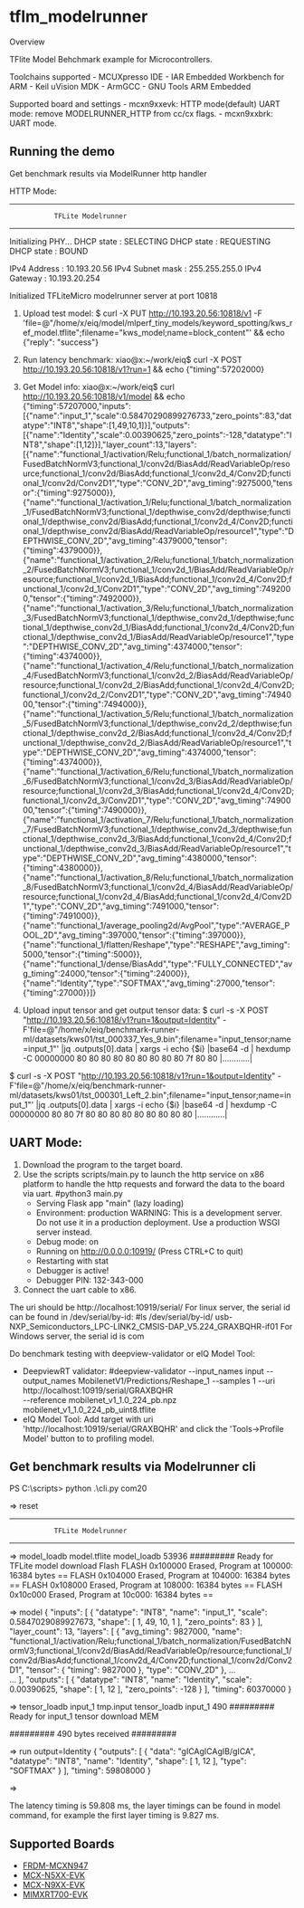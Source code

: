 # tflm_modelrunner

Overview

TFlite Model Behchmark example for Microcontrollers.

Toolchains supported
    - MCUXpresso IDE
    - IAR Embedded Workbench for ARM
    - Keil uVision MDK
    - ArmGCC - GNU Tools ARM Embedded

Supported board and settings
    - mcxn9xxevk:
      HTTP mode(default)
      UART mode: remove MODELRUNNER_HTTP from cc/cx flags.
    - mcxn9xxbrk:
      UART mode.
      

## Running the demo

Get benchmark results via ModelRunner http handler

HTTP Mode:
*************************************************
               TFLite Modelrunner
*************************************************
Initializing PHY...
 DHCP state       : SELECTING
 DHCP state       : REQUESTING
 DHCP state       : BOUND

 IPv4 Address     : 10.193.20.56
 IPv4 Subnet mask : 255.255.255.0
 IPv4 Gateway     : 10.193.20.254

Initialized TFLiteMicro modelrunner server at port 10818

1. Upload test model:
  $ curl -X PUT http://10.193.20.56:10818/v1 -F 'file=@"/home/x/eiq/model/mlperf_tiny_models/keyword_spotting/kws_ref_model.tflite";filename="kws_model;name=block_content"' && echo 
  {"reply": "success"}
2. Run latency benchmark:
  xiao@x:~/work/eiq$ curl -X POST http://10.193.20.56:10818/v1?run=1 && echo 
  {"timing":57202000}
3. Get Model info:
  xiao@x:~/work/eiq$ curl http://10.193.20.56:10818/v1/model && echo
{"timing":57207000,"inputs":[{"name":"input_1","scale":0.58470290899276733,"zero_points":83,"datatype":"INT8","shape":[1,49,10,1]}],"outputs":[{"name":"Identity","scale":0.00390625,"zero_points":-128,"datatype":"INT8","shape":[1,12]}],"layer_count":13,"layers":[{"name":"functional_1/activation/Relu;functional_1/batch_normalization/FusedBatchNormV3;functional_1/conv2d/BiasAdd/ReadVariableOp/resource;functional_1/conv2d/BiasAdd;functional_1/conv2d_4/Conv2D;functional_1/conv2d/Conv2D1","type":"CONV_2D","avg_timing":9275000,"tensor":{"timing":9275000}},{"name":"functional_1/activation_1/Relu;functional_1/batch_normalization_1/FusedBatchNormV3;functional_1/depthwise_conv2d/depthwise;functional_1/depthwise_conv2d/BiasAdd;functional_1/conv2d_4/Conv2D;functional_1/depthwise_conv2d/BiasAdd/ReadVariableOp/resource1","type":"DEPTHWISE_CONV_2D","avg_timing":4379000,"tensor":{"timing":4379000}},{"name":"functional_1/activation_2/Relu;functional_1/batch_normalization_2/FusedBatchNormV3;functional_1/conv2d_1/BiasAdd/ReadVariableOp/resource;functional_1/conv2d_1/BiasAdd;functional_1/conv2d_4/Conv2D;functional_1/conv2d_1/Conv2D1","type":"CONV_2D","avg_timing":7492000,"tensor":{"timing":7492000}},{"name":"functional_1/activation_3/Relu;functional_1/batch_normalization_3/FusedBatchNormV3;functional_1/depthwise_conv2d_1/depthwise;functional_1/depthwise_conv2d_1/BiasAdd;functional_1/conv2d_4/Conv2D;functional_1/depthwise_conv2d_1/BiasAdd/ReadVariableOp/resource1","type":"DEPTHWISE_CONV_2D","avg_timing":4374000,"tensor":{"timing":4374000}},{"name":"functional_1/activation_4/Relu;functional_1/batch_normalization_4/FusedBatchNormV3;functional_1/conv2d_2/BiasAdd/ReadVariableOp/resource;functional_1/conv2d_2/BiasAdd;functional_1/conv2d_4/Conv2D;functional_1/conv2d_2/Conv2D1","type":"CONV_2D","avg_timing":7494000,"tensor":{"timing":7494000}},{"name":"functional_1/activation_5/Relu;functional_1/batch_normalization_5/FusedBatchNormV3;functional_1/depthwise_conv2d_2/depthwise;functional_1/depthwise_conv2d_2/BiasAdd;functional_1/conv2d_4/Conv2D;functional_1/depthwise_conv2d_2/BiasAdd/ReadVariableOp/resource1","type":"DEPTHWISE_CONV_2D","avg_timing":4374000,"tensor":{"timing":4374000}},{"name":"functional_1/activation_6/Relu;functional_1/batch_normalization_6/FusedBatchNormV3;functional_1/conv2d_3/BiasAdd/ReadVariableOp/resource;functional_1/conv2d_3/BiasAdd;functional_1/conv2d_4/Conv2D;functional_1/conv2d_3/Conv2D1","type":"CONV_2D","avg_timing":7490000,"tensor":{"timing":7490000}},{"name":"functional_1/activation_7/Relu;functional_1/batch_normalization_7/FusedBatchNormV3;functional_1/depthwise_conv2d_3/depthwise;functional_1/depthwise_conv2d_3/BiasAdd;functional_1/conv2d_4/Conv2D;functional_1/depthwise_conv2d_3/BiasAdd/ReadVariableOp/resource1","type":"DEPTHWISE_CONV_2D","avg_timing":4380000,"tensor":{"timing":4380000}},{"name":"functional_1/activation_8/Relu;functional_1/batch_normalization_8/FusedBatchNormV3;functional_1/conv2d_4/BiasAdd/ReadVariableOp/resource;functional_1/conv2d_4/BiasAdd;functional_1/conv2d_4/Conv2D1","type":"CONV_2D","avg_timing":7491000,"tensor":{"timing":7491000}},{"name":"functional_1/average_pooling2d/AvgPool","type":"AVERAGE_POOL_2D","avg_timing":397000,"tensor":{"timing":397000}},{"name":"functional_1/flatten/Reshape","type":"RESHAPE","avg_timing":5000,"tensor":{"timing":5000}},{"name":"functional_1/dense/BiasAdd","type":"FULLY_CONNECTED","avg_timing":24000,"tensor":{"timing":24000}},{"name":"Identity","type":"SOFTMAX","avg_timing":27000,"tensor":{"timing":27000}}]}

4. Upload input tensor and get output tensor data:
  $ curl -s -X POST "http://10.193.20.56:10818/v1?run=1&output=Identity" -F'file=@"/home/x/eiq/benchmark-runner-ml/datasets/kws01/tst_000337_Yes_9.bin";filename="input_tensor;name=input_1"' |jq .outputs[0].data | xargs -i   echo  {$i} |base64 -d | hexdump -C
  00000000  80 80 80 80 80 80 80 80  80 7f 80 80              |............|

  $ curl -s -X POST "http://10.193.20.56:10818/v1?run=1&output=Identity" -F'file=@"/home/x/eiq/benchmark-runner-ml/datasets/kws01/tst_000301_Left_2.bin";filename="input_tensor;name=input_1"' |jq .outputs[0].data | xargs -i   echo  {$i} |base64 -d | hexdump -C
  00000000  80 80 7f 80 80 80 80 80  80 80 80 80              |............|

UART Mode:
----------------------------------------

 1. Download the program to the target board.
 2. Use the scripts scripts/main.py to launch the http service on x86 platform to handle the http requests and forward the data to the board via uart.
   #python3 main.py
     * Serving Flask app "main" (lazy loading)
     * Environment: production
       WARNING: This is a development server. Do not use it in a production deployment.
       Use a production WSGI server instead.
     * Debug mode: on
     * Running on http://0.0.0.0:10919/ (Press CTRL+C to quit)
     * Restarting with stat
     * Debugger is active!
     * Debugger PIN: 132-343-000
 3. Connect the uart cable to x86.

The uri should be http://localhost:10919/serial/<board-serial-id>
For linux server, the serial id can be found in /dev/serial/by-id:
  #ls /dev/serial/by-id/
   usb-NXP_Semiconductors_LPC-LINK2_CMSIS-DAP_V5.224_GRAXBQHR-if01
For Windows server, the serial id is com<x>

Do benchmark testing with deepview-validator or eIQ Model Tool:
  - DeepviewRT validator:
    #deepview-validator --input_names input --output_names MobilenetV1/Predictions/Reshape_1 --samples 1 --uri http://localhost:10919/serial/GRAXBQHR \
       --reference mobilenet_v1_1.0_224_pb.npz mobilenet_v1_1.0_224_pb_uint8.tflite
  - eIQ Model Tool:
   Add target with uri 'http://localhost:10919/serial/GRAXBQHR' and click the 'Tools->Profile Model' button to to profiling model.

Get benchmark results via Modelrunner cli
-----------------------------------------

PS C:\scripts> python .\cli.py com20

=> reset
*************************************************
               TFLite Modelrunner
*************************************************

=> model_loadb model.tflite
 model_loadb 53936
######### Ready for TFLite model download Flash
FLASH 0x100000 Erased, Program at 100000: 16384 bytes  ==
FLASH 0x104000 Erased, Program at 104000: 16384 bytes  ==
FLASH 0x108000 Erased, Program at 108000: 16384 bytes  ==
FLASH 0x10c000 Erased, Program at 10c000: 16384 bytes  ==

=> model
{
  "inputs": [
    {
      "datatype": "INT8",
      "name": "input_1",
      "scale": 0.5847029089927673,
      "shape": [
        1,
        49,
        10,
        1
      ],
      "zero_points": 83
    }
  ],
  "layer_count": 13,
  "layers": [
 {
      "avg_timing": 9827000,
      "name": "functional_1/activation/Relu;functional_1/batch_normalization/FusedBatchNormV3;functional_1/conv2d/BiasAdd/ReadVariableOp/resource;functional_1/conv2d/BiasAdd;functional_1/conv2d_4/Conv2D;functional_1/conv2d/Conv2D1",
      "tensor": {
        "timing": 9827000
      },
      "type": "CONV_2D"
    },
      ...  
      ...
  ],
  "outputs": [
    {
      "datatype": "INT8",
      "name": "Identity",
      "scale": 0.00390625,
      "shape": [
        1,
        12
      ],
      "zero_points": -128
    }
  ],
  "timing": 60370000
}

=> tensor_loadb input_1 tmp.input
tensor_loadb input_1 490
######### Ready for input_1 tensor download  MEM

######### 490 bytes received #########

=> run output=Identity
{
  "outputs": [
    {
      "data": "gICAgICAgIB/gICA",
      "datatype": "INT8",
      "name": "Identity",
      "shape": [
        1,
        12
      ],
      "type": "SOFTMAX"
    }
  ],
  "timing": 59808000
}

=>


The latency timing is 59.808 ms, the layer timings can be found in model command, for example the first layer timing is 9.827 ms.

## Supported Boards
- [FRDM-MCXN947](../../_boards/frdmmcxn947/eiq_examples/tflm_modelrunner/example_board_readme.md)
- [MCX-N5XX-EVK](../../_boards/mcxn5xxevk/eiq_examples/tflm_modelrunner/example_board_readme.md)
- [MCX-N9XX-EVK](../../_boards/mcxn9xxevk/eiq_examples/tflm_modelrunner/example_board_readme.md)
- [MIMXRT700-EVK](../../_boards/mimxrt700evk/eiq_examples/tflm_modelrunner/example_board_readme.md)

